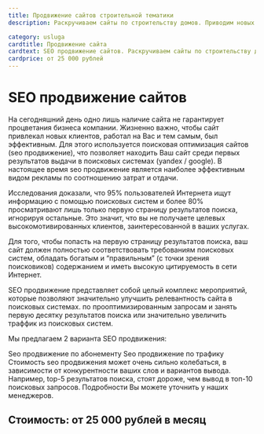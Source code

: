 ```yaml
---
title: Продвижение сайтов строительной тематики
description: Раскручиваем сайты по строительству домов. Приводим новых клиентов на сайт и улучшаем отдачу от сайта. Настраиваем рекламу.

category: usluga
cardtitle: Продвижение сайта
cardtext: SEO продвижение сайтов. Раскручиваем сайты по строительству домов. Приводим новых клиентов на сайт и улучшаем отдачу от сайта. Настраиваем рекламу.
cardprice: от 25 000 рублей
---
```


# SEO продвижение сайтов

На сегодняшний день одно лишь наличие сайта не гарантирует процветания бизнеса компании. Жизненно важно, чтобы сайт привлекал новых клиентов, работал на Вас и тем самым, был эффективным. Для этого используется поисковая оптимизация сайтов (seo продвижение), что позволяет находить Ваш сайт среди первых результатов выдачи в поисковых системах (yandex / google). В настоящее время seo продвижение является наиболее эффективным видом рекламы по соотношению затрат и отдачи.

Исследования доказали, что 95% пользователей Интернета ищут информацию с помощью поисковых систем и более 80% просматривают лишь только первую страницу результатов поиска, игнорируя остальные. Это значит, что вы не получаете целевых высокомотивированных клиентов, заинтересованной в ваших услугах.

Для того, чтобы попасть на первую страницу результатов поиска, ваш сайт должен полностью соответствовать требованиям поисковых систем, обладать богатым и “правильным” (с точки зрения поисковиков) содержанием и иметь высокую цитируемость в сети Интернет.

SEO продвижение представляет собой целый комплекс мероприятий, которые позволяют значительно улучшить релевантность сайта в поисковых системах. по прооптимизированным запросам и занять первую десятку результатов поиска или значительно увеличить траффик из поисковых систем.

Мы предлагаем 2 варианта SEO продвижения:

Seo продвижение по абонементу
Seo продвижение по трафику
Стоимость seo продвижения может очень сильно колебаться, в зависимости от конкурентности ваших слов и вариантов вывода. Например, top-5 результатов поиска, стоят дороже, чем вывод в топ-10 поисковых запросов. Подробности Вы можете уточнить у наших менеджеров.

## Стоимость: от 25 000 рублей в месяц